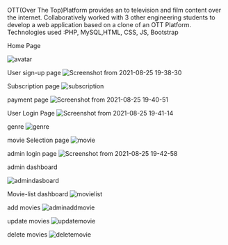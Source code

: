 OTT(Over The Top)Platform provides an to television and film content over the internet.
Collaboratively worked with 3 other engineering students to develop a web application based on a clone of an OTT Platform. 
Technologies used :PHP, MySQL,HTML, CSS, JS, Bootstrap 

Home Page

![avatar](https://user-images.githubusercontent.com/72092960/130804793-8cb4d5dd-0dff-4518-a8e2-ff3472b9eb04.png)
 
User sign-up page ![Screenshot from 2021-08-25 19-38-30](https://user-images.githubusercontent.com/72092960/130807378-69f84dbe-9181-4017-8964-b980d89f287e.png)


Subscription page
![subscription](https://user-images.githubusercontent.com/72092960/130807934-456140e1-9829-425b-b52f-a737b7678586.png)


payment page
![Screenshot from 2021-08-25 19-40-51](https://user-images.githubusercontent.com/72092960/130808168-c9c62005-6c37-4c6f-926b-2fd4744fffdb.png)


User Login Page
![Screenshot from 2021-08-25 19-41-14](https://user-images.githubusercontent.com/72092960/130808448-aa8d8388-0dca-4b42-886f-749c7785b5c6.png)


genre
![genre](https://user-images.githubusercontent.com/72092960/130808655-02e6a5a2-c262-4b69-a98c-1d93678c05bd.png)



movie Selection page
![movie](https://user-images.githubusercontent.com/72092960/130808764-3d8fcc69-c7ed-46be-8af2-5f6f8d7cefb1.png)



admin login page
![Screenshot from 2021-08-25 19-42-58](https://user-images.githubusercontent.com/72092960/130809081-e6cc9d2f-e40f-44e1-9567-9ff757b0004f.png)



admin dashboard

![admindasboard](https://user-images.githubusercontent.com/72092960/130809288-0129a85c-8689-4916-b53b-5c8abf027737.png)


Movie-list dashboard
![movielist](https://user-images.githubusercontent.com/72092960/130810386-08d8347a-80b1-434b-a131-8fb762295c70.png)


add movies
![adminaddmovie](https://user-images.githubusercontent.com/72092960/130809338-9ad07081-67a4-4794-8757-8e50376bdae1.png)


update movies
![updatemovie](https://user-images.githubusercontent.com/72092960/130810028-ed0e6eda-9d4c-4fcc-98b4-edb57b8b2660.png)


delete movies
![deletemovie](https://user-images.githubusercontent.com/72092960/130810424-240bb9ad-71c6-4739-b3b4-0742043d8aff.png)




